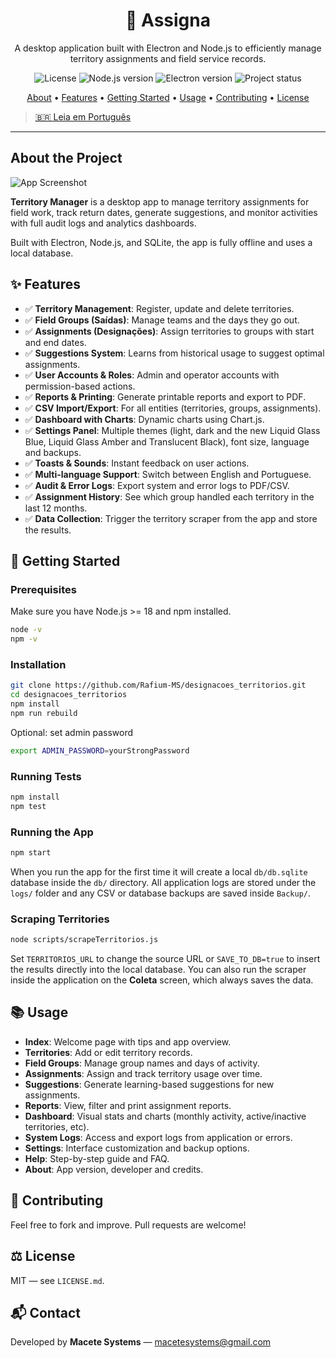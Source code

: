 <div align="center">
  <h1 align="center">📍 Assigna</h1>
  <p align="center">
    A desktop application built with Electron and Node.js to efficiently manage territory assignments and field service records.
  </p>
</div>

<div align="center">
  <img src="https://img.shields.io/badge/license-MIT-blue.svg" alt="License">
  <img src="https://img.shields.io/badge/node-%3E%3D18.0.0-brightgreen.svg" alt="Node.js version">
  <img src="https://img.shields.io/badge/electron-27.0.0-cyan.svg" alt="Electron version">
  <img src="https://img.shields.io/badge/status-active-success.svg" alt="Project status">
</div>

<p align="center">
  <a href="#about-the-project">About</a> •
  <a href="#✨-features">Features</a> •
  <a href="#-getting-started">Getting Started</a> •
  <a href="#-usage">Usage</a> •
  <a href="#-contributing">Contributing</a> •
  <a href="#-license">License</a>
</p>

> [🇧🇷 Leia em Português](./README.pt-br.md)

---

## About the Project

![App Screenshot](./assets/screenshots/inicio.png)

**Territory Manager** is a desktop app to manage territory assignments for field work, track return dates, generate suggestions, and monitor activities with full audit logs and analytics dashboards.

Built with Electron, Node.js, and SQLite, the app is fully offline and uses a local database.

## ✨ Features

- ✅ **Territory Management**: Register, update and delete territories.
- ✅ **Field Groups (Saídas)**: Manage teams and the days they go out.
- ✅ **Assignments (Designações)**: Assign territories to groups with start and end dates.
- ✅ **Suggestions System**: Learns from historical usage to suggest optimal assignments.
- ✅ **User Accounts & Roles**: Admin and operator accounts with permission-based actions.
- ✅ **Reports & Printing**: Generate printable reports and export to PDF.
- ✅ **CSV Import/Export**: For all entities (territories, groups, assignments).
- ✅ **Dashboard with Charts**: Dynamic charts using Chart.js.
- ✅ **Settings Panel**: Multiple themes (light, dark and the new Liquid Glass Blue, Liquid Glass Amber and Translucent Black), font size, language and backups.
- ✅ **Toasts & Sounds**: Instant feedback on user actions.
- ✅ **Multi-language Support**: Switch between English and Portuguese.
- ✅ **Audit & Error Logs**: Export system and error logs to PDF/CSV.
- ✅ **Assignment History**: See which group handled each territory in the last 12 months.
- ✅ **Data Collection**: Trigger the territory scraper from the app and store the results.

## 🚀 Getting Started

### Prerequisites

Make sure you have Node.js >= 18 and npm installed.

```bash
node -v
npm -v
```

### Installation

```bash
git clone https://github.com/Rafium-MS/designacoes_territorios.git
cd designacoes_territorios
npm install
npm run rebuild
```

Optional: set admin password

```bash
export ADMIN_PASSWORD=yourStrongPassword
```

### Running Tests

```bash
npm install
npm test
```

### Running the App

```bash
npm start
```

When you run the app for the first time it will create a local `db/db.sqlite`
database inside the `db/` directory. All application logs are stored under the
`logs/` folder and any CSV or database backups are saved inside `Backup/`.

### Scraping Territories

```bash
node scripts/scrapeTerritorios.js
```

Set `TERRITORIOS_URL` to change the source URL or `SAVE_TO_DB=true` to insert
the results directly into the local database.
You can also run the scraper inside the application on the **Coleta** screen, which always saves the data.

## 📚 Usage

- **Index**: Welcome page with tips and app overview.
- **Territories**: Add or edit territory records.
- **Field Groups**: Manage group names and days of activity.
- **Assignments**: Assign and track territory usage over time.
- **Suggestions**: Generate learning-based suggestions for new assignments.
- **Reports**: View, filter and print assignment reports.
- **Dashboard**: Visual stats and charts (monthly activity, active/inactive territories, etc).
- **System Logs**: Access and export logs from application or errors.
- **Settings**: Interface customization and backup options.
- **Help**: Step-by-step guide and FAQ.
- **About**: App version, developer and credits.

## 🤝 Contributing

Feel free to fork and improve. Pull requests are welcome!

## ⚖️ License

MIT — see `LICENSE.md`.

## 📬 Contact

Developed by **Macete Systems** — [macetesystems@gmail.com](mailto:macetesystems@gmail.com)